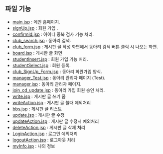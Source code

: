 ## 파일 기능
- [main.jsp](https://github.com/Jinseop95/Capstone_Design/blob/master/web/main.jsp) : 메인 홈페이지.
- [signUp.jsp](https://github.com/Jinseop95/Capstone_Design/blob/master/web/signUp.jsp) : 회원 가입 .
- [confirmId.jsp](https://github.com/Jinseop95/Capstone_Design/blob/master/web/confirmId.jsp) : 아이디 중복 검사 기능 처리.
- [club_search.jsp](https://github.com/Jinseop95/Capstone_Design/blob/master/web/club_search.jsp) : 동아리 검색.
- [club_form.jsp](https://github.com/Jinseop95/Capstone_Design/blob/master/web/club_form.jsp) : 게시판 글 작성 화면에서 동아리 검색 버튼 클릭 시 나오는 화면.
- [board.jsp](https://github.com/Jinseop95/Capstone_Design/blob/master/web/board.jsp) : 게시판 글 화면
- [studentInsert.jsp](https://github.com/Jinseop95/Capstone_Design/blob/master/web/studentInsert.jsp) : 회원 가입 기능 처리.
- [studentSelect.jsp](https://github.com/Jinseop95/Capstone_Design/blob/master/web/studentSelect.jsp) : 회원 등록.
- [club_SignUp_Form.jsp](https://github.com/Jinseop95/Capstone_Design/blob/master/web/club_SignUp_Form.jsp) : 동아리 회원가입 양식.
- [manager_Test.jsp](https://github.com/Jinseop95/Capstone_Design/blob/master/web/manager_Test.jsp) : 동아리 관리자 페이지 (Test).
- [manager.jsp](https://github.com/Jinseop95/Capstone_Design/blob/master/web/manager.jsp) : 동아리 관리자 페이지.
- [join_cd_update.jsp](https://github.com/Jinseop95/Capstone_Design/blob/master/web/join_cd_update.jsp) : 동아리 가입 회원 승인 처리.
- [write.jsp](https://github.com/Jinseop95/Capstone_Design/blob/master/web/write.jsp) : 게시판 글 쓰기 폼
- [writeAction.jsp](https://github.com/Jinseop95/Capstone_Design/blob/master/web/write.jsp) : 게시판 글 쓸때 예외처리
- [bbs.jsp](https://github.com/Jinseop95/Capstone_Design/blob/master/web/bbs.jsp) : 게시판 글 리스트
- [update.jsp](https://github.com/Jinseop95/Capstone_Design/blob/master/web/write.jsp) : 게시판 글 수정
- [updateAction.jsp](https://github.com/Jinseop95/Capstone_Design/blob/master/web/write.jsp) : 게시판 글 수정시 예외처리
- [deleteAction.jsp](https://github.com/Jinseop95/Capstone_Design/blob/master/web/write.jsp) : 게시판 글 삭제 처리
- [LoginAction.jsp](https://github.com/Jinseop95/Capstone_Design/blob/master/web/write.jsp) : 로그인 예외처리
- [logoutAction.jsp](https://github.com/Jinseop95/Capstone_Design/blob/master/web/write.jsp) : 로그아웃 처리 
- [myInfo.jsp](https://github.com/Jinseop95/Capstone_Design/blob/master/web/myInfo.jsp) : 나의 정보 

